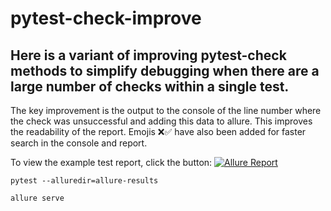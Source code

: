 # pytest-check-improve
## Here is a variant of improving pytest-check methods to simplify debugging when there are a large number of checks within a single test.
The key improvement is the output to the console of the line number where the check was unsuccessful and adding this data to allure. This improves the readability of the report. Emojis ❌✅ have also been added for faster search in the console and report.

To view the example test report, click the button: [![Allure Report](https://img.shields.io/badge/Allure%20Report-deployed-green)](https://lambotik.github.io/pytest-check-improve)
```
pytest --alluredir=allure-results
```
```
allure serve
```
